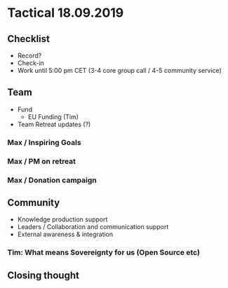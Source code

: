 # Tactical 18.09.2019

## Checklist

* Record?
* Check-in
* Work until 5:00 pm CET \(3-4 core group call / 4-5 community service\)

## Team

* Fund
  * EU Funding \(Tim\)
* Team Retreat updates \(?\)

### Max / Inspiring Goals

### Max / PM on retreat

### Max / Donation campaign

## Community

* Knowledge production support
* Leaders / Collaboration and communication support
* External awareness & integration 

### Tim: What means Sovereignty for us \(Open Source etc\)



## Closing thought







